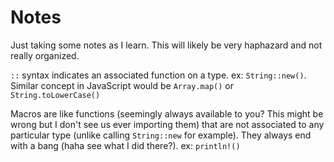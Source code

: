 # Notes

Just taking some notes as I learn. This will likely be very haphazard and not really organized.

`::` syntax indicates an associated function on a type. ex: `String::new()`. Similar concept in JavaScript would be `Array.map()` or `String.toLowerCase()`

Macros are like functions (seemingly always available to you? This might be wrong but I don't see us ever importing them) that are not associated to any particular type (unlike calling `String::new` for example). They always end with a bang (haha see what I did there?). ex: `println!()`
